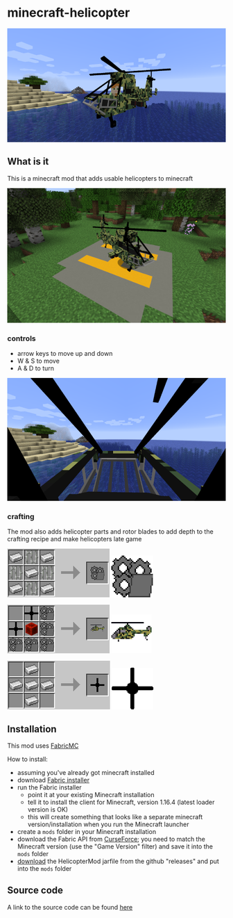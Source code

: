 # minecraft-helicopter

![helicopter screenshot](doc/heli_screenshot_4_cropped.png)

## What is it
This is a minecraft mod that adds usable helicopters to minecraft

![helicopter screenshot](doc/heli_screenshot_2_cropped.png)

### controls
- arrow keys to move up and down
- W & S to move
- A & D to turn

![helicopter screenshot](doc/heli_screenshot_6_cropped.png)

### crafting
The mod also adds helicopter parts and rotor blades to add depth
to the crafting recipe and make helicopters late game

![helicopter part crafting](doc/heli_part_crafting.png)
![helicopter part](doc/helicopter_part.png)

![helicopter crafting](doc/heli_crafting.png)
![helicopter icon](doc/helicopter.png)

![helicopter rotor blades crafting](doc/rotors_crafting.png)
![helicopter rotor blades](doc/helicopter_rotors.png)


## Installation
This mod uses [FabricMC](https://fabricmc.net/)

How to install:
- assuming you've already got minecraft installed
- download [Fabric installer](https://fabricmc.net/use/)
- run the Fabric installer
  - point it at your existing Minecraft installation
  - tell it to install the client for Minecraft, version 1.16.4 (latest loader version is OK)
  - this will create something that looks like a separate minecraft version/installation 
    when you run the Minecraft launcher
- create a `mods` folder in your Minecraft installation
- download the Fabric API from
  [CurseForce](https://www.curseforge.com/minecraft/mc-mods/fabric-api/files/all); you
  need to match the Minecraft version (use the "Game Version" filter) 
  and save it into the `mods` folder
- [download](https://github.com/brunokirby/minecraft-helicopter/releases/download/1.0-1.16.4/helicopter-mod-1.0-1.16.4.jar)
  the HelicopterMod jarfile from the github "releases" and put into the `mods` folder
  

## Source code
A link to the source code can be found [here](https://github.com/brunokirby/minecraft-helicopter)

